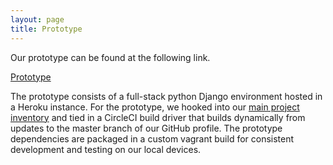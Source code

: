 ```yaml
---
layout: page
title: Prototype
---
```


Our prototype can be found at the following link.

[Prototype](http://vcms.herokuapp.com/)

The prototype consists of a full-stack python Django environment hosted in a Heroku instance. For the prototype, we hooked into our [main project inventory](https://github.com/ASK-MEdia/360ls-vcms) and tied in a CircleCI build driver that builds dynamically from updates to the master branch of our GitHub profile. The prototype dependencies are packaged in a custom vagrant build for consistent development and testing on our local devices.